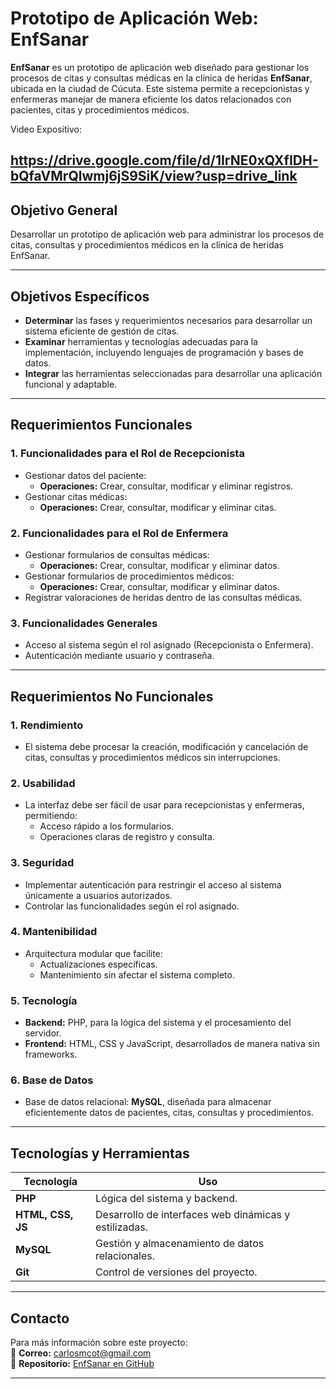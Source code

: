 # **Prototipo de Aplicación Web: EnfSanar**

**EnfSanar** es un prototipo de aplicación web diseñado para gestionar los procesos de citas y consultas médicas en la clínica de heridas **EnfSanar**, ubicada en la ciudad de Cúcuta. Este sistema permite a recepcionistas y enfermeras manejar de manera eficiente los datos relacionados con pacientes, citas y procedimientos médicos.

Video Expositivo:

https://drive.google.com/file/d/1IrNE0xQXfIDH-bQfaVMrQlwmj6jS9SiK/view?usp=drive_link
---

## **Objetivo General**  
Desarrollar un prototipo de aplicación web para administrar los procesos de citas, consultas y procedimientos médicos en la clínica de heridas EnfSanar.

---

## **Objetivos Específicos**

- **Determinar** las fases y requerimientos necesarios para desarrollar un sistema eficiente de gestión de citas.  
- **Examinar** herramientas y tecnologías adecuadas para la implementación, incluyendo lenguajes de programación y bases de datos.  
- **Integrar** las herramientas seleccionadas para desarrollar una aplicación funcional y adaptable.  

---

## **Requerimientos Funcionales**

### **1. Funcionalidades para el Rol de Recepcionista**
- Gestionar datos del paciente:
  - **Operaciones:** Crear, consultar, modificar y eliminar registros.
- Gestionar citas médicas:
  - **Operaciones:** Crear, consultar, modificar y eliminar citas.

### **2. Funcionalidades para el Rol de Enfermera**
- Gestionar formularios de consultas médicas:
  - **Operaciones:** Crear, consultar, modificar y eliminar datos.
- Gestionar formularios de procedimientos médicos:
  - **Operaciones:** Crear, consultar, modificar y eliminar datos.
- Registrar valoraciones de heridas dentro de las consultas médicas.

### **3. Funcionalidades Generales**
- Acceso al sistema según el rol asignado (Recepcionista o Enfermera).
- Autenticación mediante usuario y contraseña.

---

## **Requerimientos No Funcionales**

### **1. Rendimiento**
- El sistema debe procesar la creación, modificación y cancelación de citas, consultas y procedimientos médicos sin interrupciones.  

### **2. Usabilidad**
- La interfaz debe ser fácil de usar para recepcionistas y enfermeras, permitiendo:
  - Acceso rápido a los formularios.
  - Operaciones claras de registro y consulta.

### **3. Seguridad**
- Implementar autenticación para restringir el acceso al sistema únicamente a usuarios autorizados.
- Controlar las funcionalidades según el rol asignado.

### **4. Mantenibilidad**
- Arquitectura modular que facilite:
  - Actualizaciones específicas.
  - Mantenimiento sin afectar el sistema completo.
 
### **5. Tecnología**
- **Backend:** PHP, para la lógica del sistema y el procesamiento del servidor.  
- **Frontend:** HTML, CSS y JavaScript, desarrollados de manera nativa sin frameworks.  

### **6. Base de Datos**
- Base de datos relacional: **MySQL**, diseñada para almacenar eficientemente datos de pacientes, citas, consultas y procedimientos.

---

## **Tecnologías y Herramientas**

| **Tecnología**      | **Uso**                                    |
|----------------------|--------------------------------------------|
| **PHP**             | Lógica del sistema y backend.              |
| **HTML, CSS, JS**   | Desarrollo de interfaces web dinámicas y estilizadas. |
| **MySQL**           | Gestión y almacenamiento de datos relacionales. |
| **Git**             | Control de versiones del proyecto.         |

---

## **Contacto**

Para más información sobre este proyecto:  
📧 **Correo:** carlosmcot@gmail.com  
📂 **Repositorio:** [EnfSanar en GitHub](https://github.com/CarlosMantillaC/EnfSanar)

---
